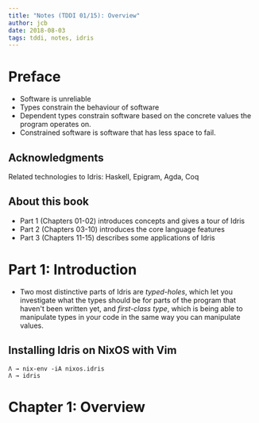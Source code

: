 ```yaml
---
title: "Notes (TDDI 01/15): Overview"
author: jcb
date: 2018-08-03
tags: tddi, notes, idris
---
```


# Preface

- Software is unreliable
- Types constrain the behaviour of software
- Dependent types constrain software based on the concrete values the program
  operates on.
- Constrained software is software that has less space to fail.

## Acknowledgments

Related technologies to Idris: Haskell, Epigram, Agda, Coq

## About this book

- Part 1 (Chapters 01-02) introduces concepts and gives a tour of Idris
- Part 2 (Chapters 03-10) introduces the core language features
- Part 3 (Chapters 11-15) describes some applications of Idris

# Part 1: Introduction

- Two most distinctive parts of Idris are *typed-holes*, which let you
  investigate what the types should be for parts of the program that haven't
  been written yet, and *first-class type*, which is being able to manipulate
  types in your code in the same way you can manipulate values.

## Installing Idris on NixOS with Vim

```
Λ → nix-env -iA nixos.idris
Λ → idris
```



# Chapter 1: Overview



